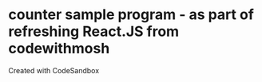 # counter sample program - as part of refreshing React.JS from codewithmosh
Created with CodeSandbox
